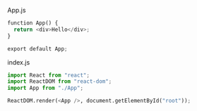 App.js
```python
function App() {
  return <div>Hello</div>;
}

export default App;
```

index.js
```python
import React from "react";
import ReactDOM from "react-dom";
import App from "./App";

ReactDOM.render(<App />, document.getElementById("root"));
```